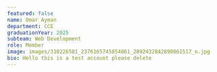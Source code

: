```yaml
---
featured: false
name: Omar Ayman
department: CCE
graduationYear: 2025
subteam: Web Development
role: Member
image: images/310226581_2376165745854861_2892432842890861517_n.jpg
bio: Hello this is a test account please delete
---
```

